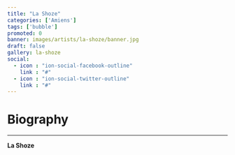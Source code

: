 ```yaml
---
title: "La Shoze"
categories: ['Amiens']
tags: ['bubble']
promoted: 0
banner: images/artists/la-shoze/banner.jpg
draft: false
gallery: la-shoze
social:
  - icon : "ion-social-facebook-outline"
    link : "#"
  - icon : "ion-social-twitter-outline"
    link : "#"
---
```


# Biography
---

**La Shoze**
